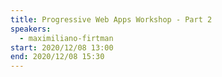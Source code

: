 ```yaml
---
title: Progressive Web Apps Workshop - Part 2
speakers:
  - maximiliano-firtman
start: 2020/12/08 13:00
end: 2020/12/08 15:30
---
```

